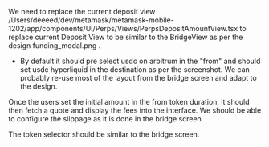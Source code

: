 We need to replace the current deposit view /Users/deeeed/dev/metamask/metamask-mobile-1202/app/components/UI/Perps/Views/PerpsDepositAmountView.tsx to replace current Deposit View to be similar to the BridgeView as per the design funding_modal.png .
- By default it should pre select usdc on arbitrum in the "from" and should set usdc hyperliquid in the destination as per the screenshot.
We can probably re-use most of the layout from the bridge screen and adapt to the design.

Once the users set the initial amount in the from token duration, it should then fetch a quote and display the fees into the interface.
We should be able to configure the slippage as it is done in the bridge screen.

The token selector should be similar to the bridge screen.